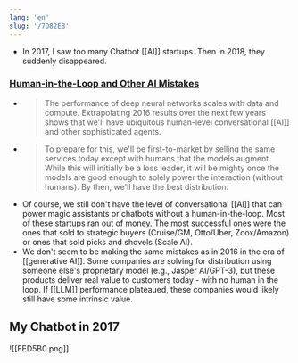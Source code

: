 ```yaml
---
lang: 'en'
slug: '/7D82EB'
---
```


- In 2017, I saw too many Chatbot [[AI]] startups. Then in 2018, they suddenly disappeared.

### [Human-in-the-Loop and Other AI Mistakes](https://matt-rickard.ghost.io/human-in-the-loop-and-other-ai-mistakes/)

- > The performance of deep neural networks scales with data and compute. Extrapolating 2016 results over the next few years shows that we'll have ubiquitous human-level conversational [[AI]] and other sophisticated agents.
- > To prepare for this, we'll be first-to-market by selling the same services today except with humans that the models augment. While this will initially be a loss leader, it will be mighty once the models are good enough to solely power the interaction (without humans). By then, we'll have the best distribution.
- Of course, we still don't have the level of conversational [[AI]] that can power magic assistants or chatbots without a human-in-the-loop. Most of these startups ran out of money. The most successful ones were the ones that sold to strategic buyers (Cruise/GM, Otto/Uber, Zoox/Amazon) or ones that sold picks and shovels (Scale AI).
- We don't seem to be making the same mistakes as in 2016 in the era of [[generative AI]]. Some companies are solving for distribution using someone else's proprietary model (e.g., Jasper AI/GPT-3), but these products deliver real value to customers today - with no human in the loop. If [[LLM]] performance plateaued, these companies would likely still have some intrinsic value.

## My Chatbot in 2017

![[FED5B0.png]]
